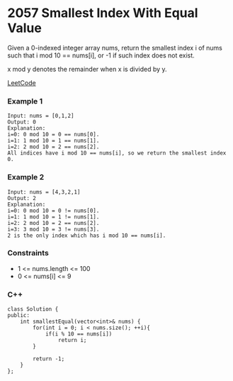 # 2057 Smallest Index With Equal Value

Given a 0-indexed integer array nums, return the smallest index i of nums such that i mod 10 == nums[i], or -1 if such index does not exist.

x mod y denotes the remainder when x is divided by y.

 

[LeetCode](https://leetcode.cn/problems/smallest-index-with-equal-value/)

### Example 1

```
Input: nums = [0,1,2]
Output: 0
Explanation: 
i=0: 0 mod 10 = 0 == nums[0].
i=1: 1 mod 10 = 1 == nums[1].
i=2: 2 mod 10 = 2 == nums[2].
All indices have i mod 10 == nums[i], so we return the smallest index 0.
```

### Example 2

```
Input: nums = [4,3,2,1]
Output: 2
Explanation: 
i=0: 0 mod 10 = 0 != nums[0].
i=1: 1 mod 10 = 1 != nums[1].
i=2: 2 mod 10 = 2 == nums[2].
i=3: 3 mod 10 = 3 != nums[3].
2 is the only index which has i mod 10 == nums[i].
```

### Constraints

* 1 <= nums.length <= 100
* 0 <= nums[i] <= 9

### C++ 

```
class Solution {
public:
    int smallestEqual(vector<int>& nums) {
        for(int i = 0; i < nums.size(); ++i){
            if(i % 10 == nums[i])
                return i;
        }
        
        return -1;
    }
};
```